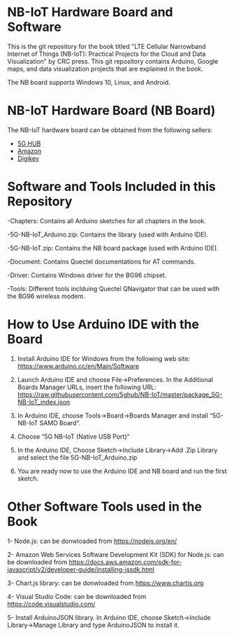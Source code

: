 # NB-IoT Hardware Board and Software

This is the git repository for the book titled "LTE Cellular Narrowband Internet of Things (NB-IoT): Practical Projects for the Cloud and Data Visualization" by CRC press. This git repository contains Arduino, Google maps, and data visualization projects that are explained in the book.

The NB board supports Windows 10, Linux, and Android.

# NB-IoT Hardware Board (NB Board)
The NB-IoT hardware board can be obtained from the following sellers:
- [5G HUB](https://5ghub.us/product/lte-narrowband-internet-of-things-nb-iot-and-global-navigation-satellite-system-gnss-kit-with-ltegps-antenna-arduino-and-freertos-compatible/)
- [Amazon](https://www.amazon.com/dp/B07TT99BK1/ref=cm_sw_em_r_mt_dp_BG19MBZ7F4M1HHG9C0Z6)
- [Digikey](https://www.digikey.com/en/products/detail/5g-hub/BG96BRDR22/13530509?utm_adgroup=RF%20Transceiver%20Modules&utm_source=google&utm_medium=cpc&utm_campaign=Shopping_Product_RF%2FIF%20and%20RFID_NEW&utm_term=&utm_content=RF%20Transceiver%20Modules&gclid=CjwKCAjwzruGBhBAEiwAUqMR8DqNQVi08ZYFUL4_JkHvyIj0jPhvHQAOH656_Vd42WqPJuxrNrS6TBoCai0QAvD_BwE)



# Software and Tools Included in this Repository
-Chapters: Contains all Arduino sketches for all chapters in the book.

-5G-NB-IoT_Arduino.zip: Contains the library (used with Arduino IDE).

-5G-NB-IoT.zip: Contains the NB board package (used with Arduino IDE).

-Document: Contains Quectel documentations for AT commands.

-Driver: Contains Windows driver for the BG96 chipset.

-Tools: Different tools inclduing Quectel QNavigator that can be used with the BG96 wireless modem.

# How to Use Arduino IDE with the Board

1.	Install Arduino IDE for Windows from the following web site:
https://www.arduino.cc/en/Main/Software

2.	Launch Arduino IDE and choose File->Preferences. In the Additional Boards Manager URLs, insert the following URL:
https://raw.githubusercontent.com/5ghub/NB-IoT/master/package_5G-NB-IoT_index.json

3.	In Arduino IDE, choose Tools->Board->Boards Manager and install “5G-NB-IoT SAMD Board”.

4.	Choose “5G NB-IoT (Native USB Port)”

5.  In the Arduino IDE, Choose Sketch->Include Library->Add .Zip Library and select the file 5G-NB-IoT_Arduino.zip 

6.	You are ready now to use the Arduino IDE and NB board and run the first sketch.

# Other Software Tools used in the Book 

1- Node.js: can be donwloaded from  https://nodejs.org/en/

2- Amazon Web Services Software Development Kit (SDK) for Node.js: can be downloaded from 
https://docs.aws.amazon.com/sdk-for-javascript/v2/developer-guide/installing-jssdk.html

3- Chart.js library: can be donwloaded from https://www.chartjs.org

4- Visual Studio Code: can be downloaded from https://code.visualstudio.com/

5- Install ArduinoJSON library. In Arduino IDE, choose Sketch->Include Library->Manage Library and type ArduinoJSON to install it.



